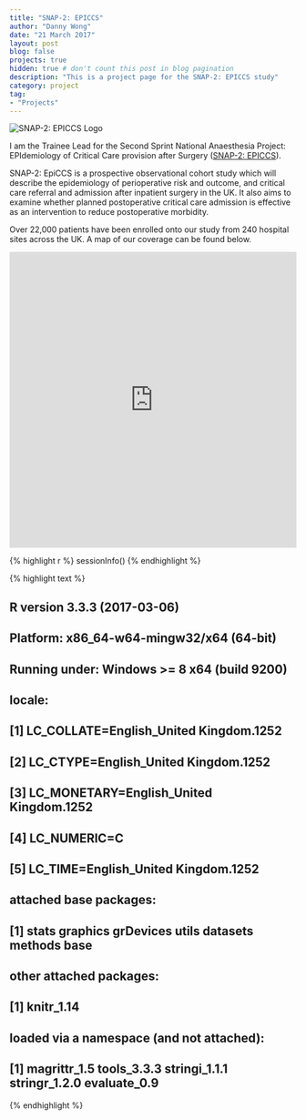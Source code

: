 ```yaml
---
title: "SNAP-2: EPICCS"
author: "Danny Wong"
date: "21 March 2017"
layout: post
blog: false
projects: true
hidden: true # don't count this post in blog pagination
description: "This is a project page for the SNAP-2: EPICCS study"
category: project
tag:
- "Projects"
---
```


![SNAP-2: EPICCS Logo](https://dannyjnwong.github.io/assets/images/Vector2.png)

I am the Trainee Lead for the Second Sprint National Anaesthesia Project: EPIdemiology of Critical Care provision after Surgery ([SNAP-2: EPICCS](http://www.niaa-hsrc.org.uk/SNAP-2-EpiCCS)).

SNAP-2: EpiCCS is a prospective observational cohort study which will describe the epidemiology of perioperative risk and outcome, and critical care referral and admission after inpatient surgery in the UK. It also aims to examine whether planned postoperative critical care admission is effective as an intervention to reduce postoperative morbidity.

Over 22,000 patients have been enrolled onto our study from 240 hospital sites across the UK. A map of our coverage can be found below.

<iframe width='100%' height='520' frameborder='0' src='https://dannyjnwong.carto.com/viz/07788968-d28d-11e6-94b3-0ef24382571b/embed_map' allowfullscreen webkitallowfullscreen mozallowfullscreen oallowfullscreen msallowfullscreen></iframe>


{% highlight r %}
sessionInfo()
{% endhighlight %}



{% highlight text %}
## R version 3.3.3 (2017-03-06)
## Platform: x86_64-w64-mingw32/x64 (64-bit)
## Running under: Windows >= 8 x64 (build 9200)
## 
## locale:
## [1] LC_COLLATE=English_United Kingdom.1252 
## [2] LC_CTYPE=English_United Kingdom.1252   
## [3] LC_MONETARY=English_United Kingdom.1252
## [4] LC_NUMERIC=C                           
## [5] LC_TIME=English_United Kingdom.1252    
## 
## attached base packages:
## [1] stats     graphics  grDevices utils     datasets  methods   base     
## 
## other attached packages:
## [1] knitr_1.14
## 
## loaded via a namespace (and not attached):
## [1] magrittr_1.5  tools_3.3.3   stringi_1.1.1 stringr_1.2.0 evaluate_0.9
{% endhighlight %}
